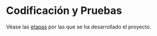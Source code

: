 # Codificación y Pruebas

Véase las [etapas](doc/templates/a2_planificacion.md) por las que se ha desarrollado el proyecto.
